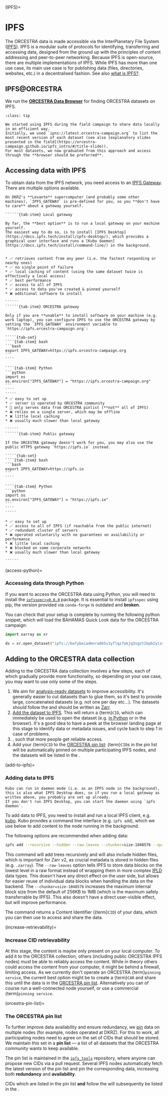 (IPFS)=
# IPFS

The ORCESTRA data is made accessible via the InterPlanetary File System ([IPFS](https://docs.ipfs.tech/concepts/what-is-ipfs/)).
IPFS is a modular suite of protocols for identifying, transferring and accessing data, designed from the ground up with the principles of content addressing and peer-to-peer networking.
Because IPFS is open-source, there are multiple implementations of IPFS.
While IPFS has more than one use case, its main use case is for publishing data (files, directories, websites, etc.) in a decentralised fashion.
See also [what is IPFS?](https://docs.ipfs.tech/concepts/what-is-ipfs/).

## IPFS@ORCESTRA

We run the [**ORCESTRA Data Browser**](https://browser.orcestra-campaign.org) for finding ORCESTRA datasets on IPFS.

```{admonition} Historic note
:class: tip

We started using IPFS during the field campaign to share data locally in an efficient way.
Initially, we used `ipns://latest.orcestra-campaign.org` to list the most recent version of each dataset (see also [explanatory slides presented in the field](https://orcestra-campaign.github.io/ipfs_intro/#/title-slide)).
For most datasets, we now graduated from this approach and access through the **browser should be preferred**.
```

## Accessing data with IPFS

To obtain data from the IPFS network, you need access to an [IPFS Gateway](https://docs.ipfs.tech/concepts/ipfs-gateway).
There are multiple options available.

```{margin} On Levante
On DKRZ's **Levante** supercomputer (and probably some other machines), `IPFS_GATEWAY` is pre-defined for you, so you **don't have to care** about a gateway yourself.
```

```````{tab-set}
``````{tab-item} Local gateway

By far, the **best option** is to run a local gateway on your machine yourself.
The easiest way to do so, is to install [IPFS Desktop](https://docs.ipfs.tech/install/ipfs-desktop/), which provides a graphical user interface and runs a [Kubo daemon](https://docs.ipfs.tech/install/command-line/) in the background.


* ✅ retrieves content from any peer (i.e. the fastest responding or nearby ones)
* ✅ no single point of failure
* ✅ local caching of content (using the same dataset twice is effectively a local access)
* ✅ best performance
* ✅ access to all of IPFS
* ✅ access to data you've created & pinned yourself
* ❌ additional software to install

``````
``````{tab-item} ORCESTRA gateway

Only if you are **unable** to install software on your machine (e.g. work laptop), you can configure IPFS to use the ORCESTRA gateway by setting the `IPFS_GATEWAY` environment variable to `https://ipfs.orcestra-campaign.org`:

`````{tab-set}
````{tab-item} bash
```bash
export IPFS_GATEWAY=https://ipfs.orcestra-campaign.org
```
````

````{tab-item} Python
```python
import os
os.environ["IPFS_GATEWAY"] = "https://ipfs.orcestra-campaign.org"
```
````
`````
* ✅ easy to set up
* ✅ server is operated by ORCESTRA community
* 🤔 only serves data from ORCESTRA pinlist (**not** all of IPFS)
* ❌ relies on a single server, which may be offline
* ❌ little local caching
* ❌ usually much slower than local gateway

``````
``````{tab-item} Public gateway

If the ORCESTRA gateway doesn't work for you, you may also use the public HTTPS gateway `https://ipfs.io` instead.

`````{tab-set}
````{tab-item} bash
```bash
export IPFS_GATEWAY=https://ipfs.io
```
````

````{tab-item} Python
```python
import os
os.environ["IPFS_GATEWAY"] = "https://ipfs.io"
```
````
`````

* ✅ easy to set up
* ✅ access to all of IPFS (if reachable from the public internet)
* ✅ redundant cluster of servers
* ❌ operated voluntarily with no guarantees on availability or performance
* ❌ little local caching
* ❌ blocked on some corporate networks
* ❌ usually much slower than local gateway

``````
```````

(access-python)=
### Accessing data through Python

If you want to access the ORCESTRA data using Python, you will need to install the [`ipfsspec>=0.6.0`](http://pypi.org/project/ipfsspec/) package.
It is essential to install `ipfsspec` using pip, the version provided via `conda-forge` is outdated and **broken**.

You can check that your setup is complete by running the following python snippet, which will load the BAHAMAS Quick Look data for the ORCESTRA campaign:
```py
import xarray as xr

ds = xr.open_dataset("ipfs://bafybeiadmnra665v3yflqz7ekjq3sgzt2bpb2ytz4dsu34ggf3gxd2nn5m", engine="zarr")
```

## Adding to the ORCESTRA data collection

Adding to the ORCESTRA data collection involves a few steps, each of which gradually provide more functionality, so depending on your use case, you may want to use only some of the steps.

1. We aim for [analysis-ready datasets](dc-analysis-ready) to improve accessibility. It's generally easier to cut datasets than to glue them, so it's best to provide large, concatenated datasets (e.g. not one per day etc...). The datasets should follow the [](attribute-convention) and should be written as [Zarr](https://zarr.dev/).
2. [Add the dataset to IPFS](add-to-ipfs). This will return a {term}`CID`, which can immediately be used to open the dataset (e.g. [in Python](access-python) or in the browser). It's a good idea to have a peek at the browser landing page at this stage to identify data or metadata issues, and cycle back to step 1 in case of problems.
3. [](increase-retrievability), such that more people get reliable access.
4. Add your {term}`CID` to the [ORCESTRA pin list](orcestra-pin-list): {term}`CID`s in the pin list will be automatically pinned on multiple participating IPFS nodes, and the datasets will be listed in the [](data-browser).

(add-to-ipfs)=
### Adding data to IPFS

```{margin} Kubo Deamon
Kubo can run in daemon mode (i.e. as an IPFS node in the background), this is also what IPFS Desktop does, so if you run a local gateway as written above, you probably are set up already.
If you don't run IPFS Desktop, you can start the daemon using `ipfs daemon`.
```

To add data to IPFS, you need to install and run a local IPFS client, e.g. [kubo](https://docs.ipfs.tech/install/command-line/).
Kubo provides a command line interface (e.g. `ipfs add`), which we use below to add content to the node running in the background.

The following options are recommended when adding data:
```sh
ipfs add --recursive --hidden --raw-leaves --chunker=size-1048576 --quieter </path/to/data>
```

This command will add trees recursively and will also include hidden files, which is important for Zarr v2, as crucial metadata is stored in hidden files (e.g. `.zarray`).
The `--raw-leaves` option tells IPFS to store data blocks on the lowest level in a raw format instead of wrapping them in more complex [IPLD](https://ipld.io) data types.
This doesn't have any direct effect on the user side, but allows for easier reuse of individual data blocks when handling the data on the backend.
The `--chunker=size-1048576` increases the maximum internal block size from the default of 256KB to 1MB (which is the maximum safely transferrable by IPFS). This also doesn't have a direct user-visible effect, but will improve performance.

The command returns a Content Identifier ({term}`CID`) of your data, which you can then use to access and share the data.

(increase-retrievability)=
### Increase CID retrievability

At this stage, the content is maybe only present on your local computer.
To add it to the ORCESTRA collection, others (including public ORCESTRA IPFS nodes) must be able to reliably access the content.
While in theory others could access the content from your computer, it might be behind a firewall, limiting access.
As we currently don't operate an ORCESTRA {term}`pinning service`, the current best option might be to create a {term}`CAR` and share this until the data is in the [ORCESTRA pin list](orcestra-pin-list).
Alternatively you can of course run a well-connected node yourself, or use a commercial {term}`pinning service`.

(orcestra-pin-list)=
### The ORCESTRA pin list

To further improve data availability and ensure redundancy, we [pin](https://docs.ipfs.tech/how-to/pin-files/) data on multiple nodes (for example, nodes operated at DKRZ).
For this to work, all participating nodes need to agree on the set of CIDs that should be stored.
We maintain this set in a **pin list** — a list of all datasets that the ORCESTRA community wants to keep available.

The pin list is maintained in the [`ipfs_tools`](https://github.com/orcestra-campaign/ipfs_tools) repository, where anyone can propose new CIDs via a pull request.
Several IPFS nodes automatically fetch the latest version of the pin list and pin the corresponding data, increasing both **redundancy** and **availability**.

CIDs which are listed in the pin list **and** follow the [](attribute-convention) will subsequently be listed in the [](data-browser).
